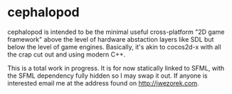 # cephalopod
cephalopod is intended to be the minimal useful cross-platform "2D game framework" above the level of hardware abstaction layers
like SDL but below the level of game engines. Basically, it's akin to cocos2d-x with all the crap cut out and using modern C++.

This is a total work in progress. It is for now statically linked to SFML, with the SFML dependency fully hidden so I may swap it out.
If anyone is interested email me at the address found on http://jwezorek.com.
